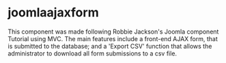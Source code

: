 # joomlaajaxform
This component was made following Robbie Jackson's Joomla component Tutorial using MVC.
The main features include a front-end AJAX form, that is submitted to the database; and a 'Export CSV' function that allows the administrator to download all form submissions to a csv file.
